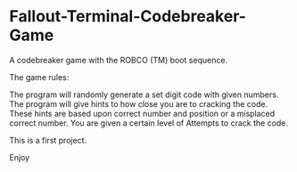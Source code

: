 # Fallout-Terminal-Codebreaker-Game
A codebreaker game with the ROBCO (TM) boot sequence.

The game rules:

The program will randomly generate a set digit code with given numbers.
The program will give hints to how close you are to cracking the code.
These hints are based upon correct number and position or a misplaced correct number.
You are given a certain level of Attempts to crack the code.

This is a first project.

Enjoy

